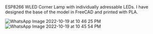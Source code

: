 ESP8266 WLED Corner Lamp with individually adressable LEDs. I have designed the base of the model in FreeCAD and printed with PLA.


![WhatsApp Image 2022-10-19 at 10 46 25 PM](https://user-images.githubusercontent.com/59098807/196790470-b7f7cd9e-0add-4a4b-b581-8ed340d19a50.jpeg)
![WhatsApp Image 2022-10-19 at 10 45 54 PM](https://user-images.githubusercontent.com/59098807/196790478-dd68f5bc-8f85-4cee-921b-c6a8a110d724.jpeg)
